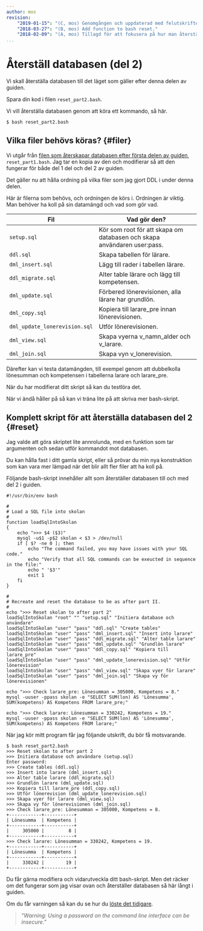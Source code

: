 ```yaml
---
author: mos
revision:
    "2019-01-15": "(C, mos) Genomgången och uppdaterad med felutskrifter och saknad v_lon."
    "2018-03-27": "(B, mos) Add function to bash reset."
    "2018-02-09": "(A, mos) Tillagd för att fokusera på hur man återställer databasen efter andra delen."
...
```

Återställ databasen (del 2)
==================================

Vi skall återställa databasen till det läget som gäller efter denna delen av guiden.

Spara din kod i filen `reset_part2.bash`.

Vi vill återställa databasen genom att köra ett kommando, så här.

```text
$ bash reset_part2.bash
```



Vilka filer behövs köras? {#filer}
----------------------------------

Vi utgår från [filen som återskapar databasen efter första delen av guiden](./../aterstall-databasen-del-1), `reset_part1.bash`. Jag tar en kopia av den och modifierar så att den fungerar för både del 1 del och del 2 av guiden.

Det gäller nu att hålla ordning på vilka filer som jag gjort DDL i under denna delen.

Här är filerna som behövs, och ordningen de körs i. Ordningen är viktig. Man behöver ha koll på sin datamängd och vad som gör vad.

| Fil               | Vad gör den?         |
|-------------------|----------------------|
| `setup.sql`       | Kör som root för att skapa om databasen och skapa användaren user:pass. |
| `ddl.sql`         | Skapa tabellen för lärare. |
| `dml_insert.sql`  | Lägg till rader i tabellen lärare. | 
| `ddl_migrate.sql` | Alter table lärare och lägg till kompetensen. |
| `dml_update.sql`  | Förbered lönerevisionen, alla lärare har grundlön. |
| `dml_copy.sql`    | Kopiera till larare_pre innan lönerevisionen. |
| `dml_update_lonerevision.sql`  | Utför lönerevisionen. |
| `dml_view.sql`    | Skapa vyerna v_namn_alder och v_larare. |
| `dml_join.sql`    | Skapa vyn v_lonerevision. |

Därefter kan vi testa datamängden, till exempel genom att dubbelkolla lönesumman och kompetensen i tabellerna larare och larare_pre.

När du har modifierat ditt skript så kan du testlöra det.

När vi ändå håller på så kan vi träna lite på att skriva mer bash-skript.



Komplett skript för att återställa databasen del 2 {#reset}
----------------------------------

Jag valde att göra skriptet lite annrolunda, med en funktion som tar argumenten och sedan utför kommandot mot databasen.

Du kan hålla fast i ditt gamla skript, eller så prövar du min nya konstruktion som kan vara mer lämpad när det blir allt fler filer att ha koll på.

Följande bash-skript innehåller allt som återställer databasen till och med del 2 i guiden.

```text
#!/usr/bin/env bash

#
# Load a SQL file into skolan
#
function loadSqlIntoSkolan
{
    echo ">>> $4 ($3)"
    mysql -u$1 -p$2 skolan < $3 > /dev/null
    if [ $? -ne 0 ]; then
        echo "The command failed, you may have issues with your SQL code."
        echo "Verify that all SQL commands can be exeucted in sequence in the file:"
        echo " '$3'"
        exit 1
    fi
}

#
# Recreate and reset the database to be as after part II.
#
echo ">>> Reset skolan to after part 2"
loadSqlIntoSkolan "root" "" "setup.sql" "Initiera database och användare"
loadSqlIntoSkolan "user" "pass" "ddl.sql" "Create tables"
loadSqlIntoSkolan "user" "pass" "dml_insert.sql" "Insert into larare"
loadSqlIntoSkolan "user" "pass" "ddl_migrate.sql" "Alter table larare"
loadSqlIntoSkolan "user" "pass" "dml_update.sql" "Grundlön larare"
loadSqlIntoSkolan "user" "pass" "ddl_copy.sql" "Kopiera till larare_pre"
loadSqlIntoSkolan "user" "pass" "dml_update_lonerevision.sql" "Utför lönerevision"
loadSqlIntoSkolan "user" "pass" "dml_view.sql" "Skapa vyer för larare"
loadSqlIntoSkolan "user" "pass" "dml_join.sql" "Skapa vy för lönerevisionen"

echo ">>> Check larare_pre: Lönesumman = 305000, Kompetens = 8."
mysql -uuser -ppass skolan -e "SELECT SUM(lon) AS 'Lönesumma', SUM(kompetens) AS Kompetens FROM larare_pre;"

echo ">>> Check larare: Lönesumman = 330242, Kompetens = 19."
mysql -uuser -ppass skolan -e "SELECT SUM(lon) AS 'Lönesumma', SUM(kompetens) AS Kompetens FROM larare;"
```

När jag kör mitt program får jag följande utskrift, du bör få motsvarande.

```text
$ bash reset_part2.bash 
>>> Reset skolan to after part 2
>>> Initiera database och användare (setup.sql)
Enter password: 
>>> Create tables (ddl.sql)
>>> Insert into larare (dml_insert.sql)
>>> Alter table larare (ddl_migrate.sql)
>>> Grundlön larare (dml_update.sql)
>>> Kopiera till larare_pre (ddl_copy.sql)
>>> Utför lönerevision (dml_update_lonerevision.sql)
>>> Skapa vyer för larare (dml_view.sql)
>>> Skapa vy för lönerevisionen (dml_join.sql)
>>> Check larare_pre: Lönesumman = 305000, Kompetens = 8.
+------------+-----------+
| Lönesumma  | Kompetens |
+------------+-----------+
|     305000 |         8 |
+------------+-----------+
>>> Check larare: Lönesumman = 330242, Kompetens = 19.
+------------+-----------+
| Lönesumma  | Kompetens |
+------------+-----------+
|     330242 |        19 |
+------------+-----------+
```

Du får gärna modifiera och vidarutveckla ditt bash-skript. Men det räcker om det fungerar som jag visar ovan och återställer databasen så här långt i guiden.

Om du får varningen så kan du se hur du [löste det tidigare](./../aterstall-databasen-del-1#warning).

> _"Warning: Using a password on the command line interface can be insecure."_

